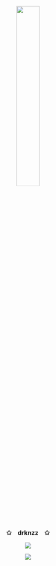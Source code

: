 <p align="center">
    <img width="35%" id="preview" src="https://user-images.githubusercontent.com/65187002/144928016-604f0cd8-0460-481a-9805-921629843699.gif">
</p>

<!-- <p align="center">
    <h3 align="center"><img id="preview" width="50" height="50" src="https://user-images.githubusercontent.com/65187002/144927039-03f0ac8b-1536-460b-92d3-cb8c433bf1bf.gif">&emsp;drknzz&emsp;✩</h3>
</p>
 -->
<p align="center">
    <h3 align="center">✩&emsp;drknzz&emsp;✩</h3>
</p>

<p align="center">
  <img src="https://readme-typing-svg.herokuapp.com/?lines=Yoooooooooooooooo;Welcome+to+my+profile!;Have+a+look+around!&font=Fira%20Code&color=%23D62F79&center=true&width=380&height=50">
</p>

<!-- ![Anurag's GitHub stats](https://github-readme-stats.vercel.app/api?username=drknzz&theme=jolly&show_icons=true)
[![Top Langs](https://github-readme-stats.vercel.app/api/top-langs/?username=drknzz)](https://github.com/anuraghazra/github-readme-stats) -->

<!-- <p align="center">
    <img id="preview" src="https://leetcode.card.workers.dev/?username=drknzz&amp;style=dark&amp;font=&amp;extension=null">
</p> -->

<!-- <br> -->
<p align="center">
    <img id="preview" src="https://komarev.com/ghpvc/?username=drknzz&color=grey">
</p>



<!-- <p align="center">
    <img id="preview" width="50" height="50" src="https://user-images.githubusercontent.com/65187002/144925415-211153ae-d35c-49f6-a0c0-b7ce56855bf5.gif">
</p> -->
